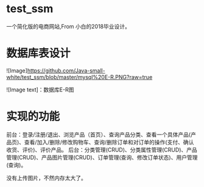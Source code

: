 # test_ssm
一个简化版的电商网站,From 小白的2018毕业设计。

# 数据库表设计
![Image]https://github.com/Java-small-white/test_ssm/blob/master/mysql%20E-R.PNG?raw=true

![Image text]：数据库E-R图

# 实现的功能
前台：登录/注册/退出、浏览产品（首页）、查询产品分类、查看一个具体产品(产品页)、查看/加入/删除/修改购物车、查询/删除订单和对订单的操作(支付、确认收货、评价)、评价产品。
后台：分类管理(CRUD)、分类属性管理(CRUD)、产品管理(CRUD)、产品图片管理(CRUD)、订单管理(查询、修改订单状态)、用户管理(查询)。

没有上传图片，不然内存太大了。
